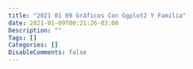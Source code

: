 ```yaml
---
title: "2021 01 09 Gráficos Con Ggplot2 Y Familia"
date: 2021-01-09T00:21:26-03:00
Description: ""
Tags: []
Categories: []
DisableComments: false
---
```

